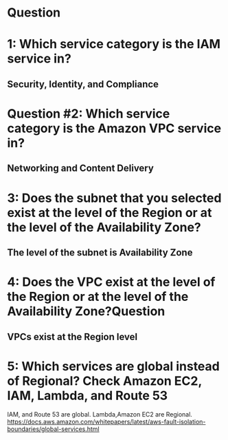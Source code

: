 # Question
# 1: Which service category is the IAM service in?
## Security, Identity, and Compliance
 
# Question #2: Which service category is the Amazon VPC service in?
## Networking and Content Delivery
 
 # 3: Does the subnet that you selected exist at the level of the Region or at the level of the Availability Zone?
 
## The level of the subnet is Availability Zone
 
# 4: Does the VPC exist at the level of the Region or at the level of the Availability Zone?Question
 
## VPCs exist at the Region level
 
# 5: Which services are global instead of Regional? Check Amazon EC2, IAM, Lambda, and Route 53
IAM, and Route 53 are global.
Lambda,Amazon EC2 are Regional.
https://docs.aws.amazon.com/whitepapers/latest/aws-fault-isolation-boundaries/global-services.html